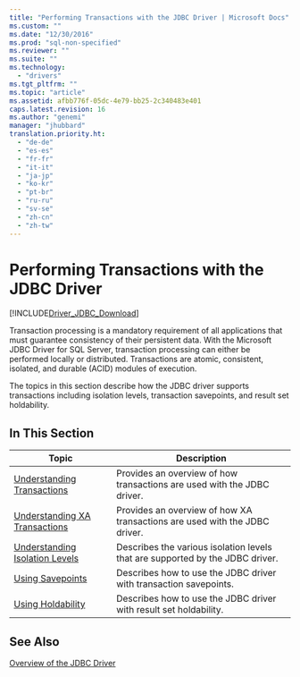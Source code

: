 ```yaml
---
title: "Performing Transactions with the JDBC Driver | Microsoft Docs"
ms.custom: ""
ms.date: "12/30/2016"
ms.prod: "sql-non-specified"
ms.reviewer: ""
ms.suite: ""
ms.technology: 
  - "drivers"
ms.tgt_pltfrm: ""
ms.topic: "article"
ms.assetid: afbb776f-05dc-4e79-bb25-2c340483e401
caps.latest.revision: 16
ms.author: "genemi"
manager: "jhubbard"
translation.priority.ht: 
  - "de-de"
  - "es-es"
  - "fr-fr"
  - "it-it"
  - "ja-jp"
  - "ko-kr"
  - "pt-br"
  - "ru-ru"
  - "sv-se"
  - "zh-cn"
  - "zh-tw"
---
```

# Performing Transactions with the JDBC Driver
[!INCLUDE[Driver_JDBC_Download](../../connect/jdbc/includes)]

  Transaction processing is a mandatory requirement of all applications that must guarantee consistency of their persistent data. With the Microsoft JDBC Driver for SQL Server, transaction processing can either be performed locally or distributed. Transactions are atomic, consistent, isolated, and durable (ACID) modules of execution.  
  
 The topics in this section describe how the JDBC driver supports transactions including isolation levels, transaction savepoints, and result set holdability.  
  
## In This Section  
  
|Topic|Description|  
|-----------|-----------------|  
|[Understanding Transactions](../../connect/jdbc/understanding-transactions.md)|Provides an overview of how transactions are used with the JDBC driver.|  
|[Understanding XA Transactions](../../connect/jdbc/understanding-xa-transactions.md)|Provides an overview of how XA transactions are used with the JDBC driver.|  
|[Understanding Isolation Levels](../../connect/jdbc/understanding-isolation-levels.md)|Describes the various isolation levels that are supported by the JDBC driver.|  
|[Using Savepoints](../../connect/jdbc/using-savepoints.md)|Describes how to use the JDBC driver with transaction savepoints.|  
|[Using Holdability](../../connect/jdbc/using-holdability.md)|Describes how to use the JDBC driver with result set holdability.|  
  
## See Also  
 [Overview of the JDBC Driver](../../connect/jdbc/overview-of-the-jdbc-driver.md)  
  
  